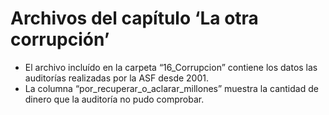 Archivos del capítulo ‘La otra corrupción’
================

  - El archivo incluído en la carpeta “16\_Corrupcion” contiene los
    datos las auditorías realizadas por la ASF desde 2001.
  - La columna “por\_recuperar\_o\_aclarar\_millones” muestra la
    cantidad de dinero que la auditoría no pudo comprobar.
